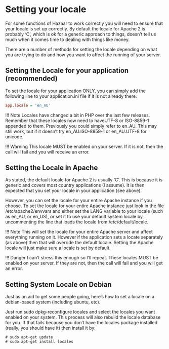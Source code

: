# Setting your locale

For some functions of Hazaar to work correctly you will need to ensure that your locale is set up correctly. By default the locale for Apache 2 is probably ‘C’, which is ok for a generic approach to things, doesn’t tell us much when it comes time to dealing with things like money.

There are a number of methods for setting the locale depending on what you are trying to do and how you want to affect the running of your server.

## Setting the Locale for your application (recommended)

To set the locale for your application ONLY, you can simply add the following line to your application.ini file if it is not already there.

```ini
app.locale = 'en_AU'
```

!!! Note
    Locales have changed a bit in PHP over the last few releases. Remember that these locales now need to haveUTF-8 or ISO-8859-1 appended
    to them. Previously you could simply refer to en_AU. This may still work, but if it doesn’t try en_AU.ISO-8859-1 or en_AU.UTF-8 for unicode.

!!! Warning
    This locale MUST be enabled on your server. If it is not, then the call will fail and you will receive an error.

## Setting the Locale in Apache

As stated, the default locale for Apache 2 is usually ‘C’. This is because it is generic and covers most country applications (I assume). It is then expected that you set your locale in your application (see above).

However, you can set the locale for your entire Apache instance if you choose. To set the locale for your entire Apache instance just look in the file /etc/apache2/envvars and either set the LANG variable to your locale (such as en_AU, or en_US), or set it to use your default system locale by uncommenting the line that loads the locale from /etc/default/locale.

!!! Note
    This will set the locale for your entire Apache server and affect everything running on it. However if the application sets a locate separately
    (as above) then that will override the default locale. Setting the Apache locale will just make sure a locale is set by default.

!!! Danger
    I can’t stress this enough so I’ll repeat. These locales MUST be enabled on your server. If they are not, then the call will fail and you will get an error.

## Setting System Locale on Debian

Just as an aid to get some people going, here’s how to set a locale on a debian-based system (including ubuntu, etc).

Just run sudo dpkg-reconfigure locales and select the locales you want enabled on your system. This process will also rebuild the locale database for you. If that fails because you don’t have the locales package installed (really, you should have it) then install it by:

```shell
# sudo apt-get update
# sudo apt-get install locales
```